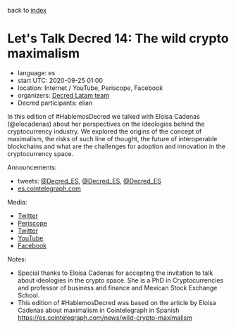 back to [index](index.md)

# Let's Talk Decred 14: The wild crypto maximalism

- language: es
- start UTC: 2020-09-25 01:00
- location: Internet / YouTube, Periscope, Facebook
- organizers: [Decred Latam team](https://twitter.com/Decred_ES)
- Decred participants: elian

In this edition of \#HablemosDecred we talked with Eloisa Cadenas (@elocadenas) about her perspectives on the ideologies behind the cryptocurrency industry. We explored the origins of the concept of maximalism, the risks of such line of thought, the future of interoperable blockchains and what are the challenges for adoption and innovation in the cryptocurrency space.

Announcements:

- tweets: [@Decred_ES](https://twitter.com/Decred_ES/status/1308958448713859082), [@Decred_ES](https://twitter.com/Decred_ES/status/1309251375403073536), [@Decred_ES](https://twitter.com/Decred_ES/status/1308582624772927494)
- [es.cointelegraph.com](https://es.cointelegraph.com/news/virtual-talk-where-does-the-concept-of-maximalist-come-from)

Media:

- [Twitter](https://twitter.com/Decred_ES/status/1309296578029469696)
- [Periscope](https://www.pscp.tv/w/cjvnFDF6WUViTEFxcXlsS2V8MWRSS1paTGVOb2RLQu-eWCPDU9dTFTRybp2iyfcl7AGKmiY4lqfuztphzw1w)
- [Twitter](https://twitter.com/Decred_ES/status/1309298259861499906)
- [YouTube](https://www.youtube.com/watch?v=EGaMhQX3Wd4)
- [Facebook](https://www.facebook.com/DecredESP/videos/382993083094492/)

Notes:

- Special thanks to Eloisa Cadenas for accepting the invitation to talk about ideologies in the crypto space. She is a PhD in Cryptocurrencies and professor of business and finance and Mexican Stock Exchange School.
- This edition of \#HablemosDecred was based on the article by Eloisa Cadenas about maximalism in Cointelegraph in Spanish https://es.cointelegraph.com/news/wild-crypto-maximalism

